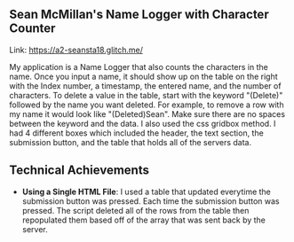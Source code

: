 ## Sean McMillan's Name Logger with Character Counter

Link: https://a2-seansta18.glitch.me/

My application is a Name Logger that also counts the characters in the name. Once you input a name, it should show up
on the table on the right with the Index number, a timestamp, the entered name, and the number of characters. To delete a value in the table, start with the keyword "(Delete)" followed by the name you want deleted. For example, to remove a row with my name it would look like "(Deleted)Sean". Make sure there are no spaces between the keyword and the data. I also used the css gridbox method. I had 4 different boxes which included the header, the text section, the submission button, and the table that holds all of the servers data.

## Technical Achievements
- **Using a Single HTML File**: I used a table that updated everytime the submission button was pressed. Each time the submission button was pressed. The script deleted all of the rows from the table then repopulated them based off of the array that was sent back by the server.